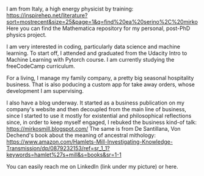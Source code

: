 I am from Italy, a high energy physicist by training: https://inspirehep.net/literature?sort=mostrecent&size=25&page=1&q=find%20ea%20serino%2C%20mirko
Here you can find the Mathematica repository for my personal, post-PhD physics project. 

I am very interested in coding, particularly data science and machine learning. To start off, I attended and graduated from the Udacity Intro to Machine Learning with Pytorch course. I am currently studying the freeCodeCamp curriculum. 

For a living, I manage my family company, a pretty big seasonal hospitality business. 
That is also poducing a custom app for take away orders, whose development I am supervising.

I also have a blog underway. It started as a business publication on my company's website and then decoupled from the main line of business, 
since I started to use it mostly for existential and philosophical reflections since, in order to keep myself engaged, I rebuked the business kind-of talk: 
https://mirkosmill.blogspot.com/ The same is from De Santillana, Von Dechend's book about the meaning of ancestral mithology: https://www.amazon.com/Hamlets-Mill-Investigating-Knowledge-Transmission/dp/0879232153/ref=sr_1_1?keywords=hamlet%27s+mill&s=books&sr=1-1


You can easily reach me on LinkedIn (link under my picture) or here.

<!---
mirkos86/mirkos86 is a ✨ special ✨ repository because its `README.md` (this file) appears on your GitHub profile.
You can click the Preview link to take a look at your changes.
--->
